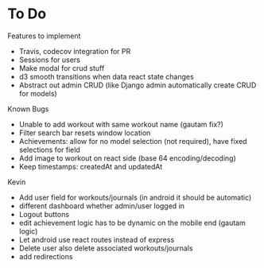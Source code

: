 # To Do
Features to implement
* Travis, codecov integration for PR
* Sessions for users
* Make modal for crud stuff
* d3 smooth transitions when data react state changes
* Abstract out admin CRUD (like Django admin automatically create CRUD for models)

Known Bugs
* Unable to add workout with same workout name (gautam fix?)
* Filter search bar resets window location
* Achievements: allow for no model selection (not required), have fixed selections for field
* Add image to workout on react side (base 64 encoding/decoding)
* Keep timestamps: createdAt and updatedAt

Kevin
* Add user field for workouts/journals (in android it should be automatic)
* different dashboard whether admin/user logged in
* Logout buttons
* edit achievement logic has to be dynamic on the mobile end (gautam logic)
* Let android use react routes instead of express
* Delete user also delete associated workouts/journals
* add redirections
